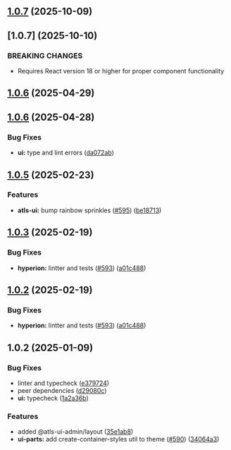 

## [1.0.7](https://github.com/atls/hyperion/compare/@atls-ui-admin/layout@1.0.6...@atls-ui-admin/layout@1.0.7) (2025-10-09)








## [1.0.7] (2025-10-10)


### BREAKING CHANGES


* Requires React version 18 or higher for proper component functionality


## [1.0.6](https://github.com/atls/hyperion/compare/@atls-ui-admin/layout@1.0.6...@atls-ui-admin/layout@1.0.6) (2025-04-29)






## [1.0.6](https://github.com/atls/hyperion/compare/@atls-ui-admin/layout@1.0.5...@atls-ui-admin/layout@1.0.6) (2025-04-28)


### Bug Fixes


* **ui:** type and lint errors ([da072ab](https://github.com/atls/hyperion/commit/da072abf91f465b4a6f0b736e2b26c78a2891d1d))





## [1.0.5](https://github.com/atls/hyperion/compare/@atls-ui-admin/layout@1.0.3...@atls-ui-admin/layout@1.0.5) (2025-02-23)


### Features


* **atls-ui:** bump rainbow sprinkles ([#595](https://github.com/atls/hyperion/issues/595)) ([be18713](https://github.com/atls/hyperion/commit/be1871351926c38605bbed4d7aa11a4759f80f3d))





## [1.0.3](https://github.com/atls/hyperion/compare/@atls-ui-admin/layout@1.0.2...@atls-ui-admin/layout@1.0.3) (2025-02-19)


### Bug Fixes


* **hyperion:** lintter and tests ([#593](https://github.com/atls/hyperion/issues/593)) ([a01c488](https://github.com/atls/hyperion/commit/a01c488064d6386f754aafd2eecb28a19396635e))





## [1.0.2](https://github.com/atls/hyperion/compare/@atls-ui-admin/layout@1.0.2...@atls-ui-admin/layout@1.0.2) (2025-02-19)


### Bug Fixes


* **hyperion:** lintter and tests ([#593](https://github.com/atls/hyperion/issues/593)) ([a01c488](https://github.com/atls/hyperion/commit/a01c488064d6386f754aafd2eecb28a19396635e))





## 1.0.2 (2025-01-09)


### Bug Fixes


* linter and typecheck ([e379724](https://github.com/atls/hyperion/commit/e379724b7dbf3c8cba2b0b94647239b0b37c5fb8))
* peer dependencies ([d29080c](https://github.com/atls/hyperion/commit/d29080cb0950b04e65ab7755571e350d3450b4dd))
* **ui:** typecheck ([1a2a36b](https://github.com/atls/hyperion/commit/1a2a36b8baeececd0b929dcdb94da3d38ae8ad1e))

### Features


* added @atls-ui-admin/layout ([35e1ab8](https://github.com/atls/hyperion/commit/35e1ab8183b92634bea8243172d82b06db3141a0))
* **ui-parts:** add create-container-styles util to theme ([#590](https://github.com/atls/hyperion/issues/590)) ([34064a3](https://github.com/atls/hyperion/commit/34064a384192b781fd6d667857f568d4f42228a4))


